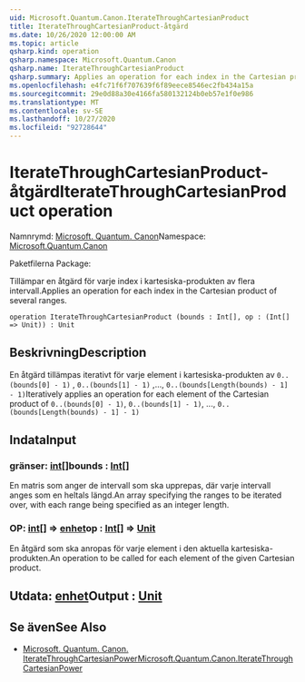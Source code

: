 ```yaml
---
uid: Microsoft.Quantum.Canon.IterateThroughCartesianProduct
title: IterateThroughCartesianProduct-åtgärd
ms.date: 10/26/2020 12:00:00 AM
ms.topic: article
qsharp.kind: operation
qsharp.namespace: Microsoft.Quantum.Canon
qsharp.name: IterateThroughCartesianProduct
qsharp.summary: Applies an operation for each index in the Cartesian product of several ranges.
ms.openlocfilehash: e4fc71f6f707639f6f89eece8546ec2fb434a15a
ms.sourcegitcommit: 29e0d88a30e4166fa580132124b0eb57e1f0e986
ms.translationtype: MT
ms.contentlocale: sv-SE
ms.lasthandoff: 10/27/2020
ms.locfileid: "92728644"
---
```

# <a name="iteratethroughcartesianproduct-operation"></a><span data-ttu-id="d0862-102">IterateThroughCartesianProduct-åtgärd</span><span class="sxs-lookup"><span data-stu-id="d0862-102">IterateThroughCartesianProduct operation</span></span>

<span data-ttu-id="d0862-103">Namnrymd: [Microsoft. Quantum. Canon](xref:Microsoft.Quantum.Canon)</span><span class="sxs-lookup"><span data-stu-id="d0862-103">Namespace: [Microsoft.Quantum.Canon](xref:Microsoft.Quantum.Canon)</span></span>

<span data-ttu-id="d0862-104">Paketfilerna [](https://nuget.org/packages/)</span><span class="sxs-lookup"><span data-stu-id="d0862-104">Package: [](https://nuget.org/packages/)</span></span>


<span data-ttu-id="d0862-105">Tillämpar en åtgärd för varje index i kartesiska-produkten av flera intervall.</span><span class="sxs-lookup"><span data-stu-id="d0862-105">Applies an operation for each index in the Cartesian product of several ranges.</span></span>

```qsharp
operation IterateThroughCartesianProduct (bounds : Int[], op : (Int[] => Unit)) : Unit
```


## <a name="description"></a><span data-ttu-id="d0862-106">Beskrivning</span><span class="sxs-lookup"><span data-stu-id="d0862-106">Description</span></span>

<span data-ttu-id="d0862-107">En åtgärd tillämpas iterativt för varje element i kartesiska-produkten av `0..(bounds[0] - 1)` , `0..(bounds[1] - 1)` ,..., `0..(bounds[Length(bounds) - 1] - 1)`</span><span class="sxs-lookup"><span data-stu-id="d0862-107">Iteratively applies an operation for each element of the Cartesian product of `0..(bounds[0] - 1)`, `0..(bounds[1] - 1)`, ..., `0..(bounds[Length(bounds) - 1] - 1)`</span></span>

## <a name="input"></a><span data-ttu-id="d0862-108">Indata</span><span class="sxs-lookup"><span data-stu-id="d0862-108">Input</span></span>

### <a name="bounds--int"></a><span data-ttu-id="d0862-109">gränser: [int](xref:microsoft.quantum.lang-ref.int)[]</span><span class="sxs-lookup"><span data-stu-id="d0862-109">bounds : [Int](xref:microsoft.quantum.lang-ref.int)[]</span></span>

<span data-ttu-id="d0862-110">En matris som anger de intervall som ska upprepas, där varje intervall anges som en heltals längd.</span><span class="sxs-lookup"><span data-stu-id="d0862-110">An array specifying the ranges to be iterated over, with each range being specified as an integer length.</span></span>


### <a name="op--int--unit"></a><span data-ttu-id="d0862-111">OP: [int](xref:microsoft.quantum.lang-ref.int)[] => [enhet](xref:microsoft.quantum.lang-ref.unit)</span><span class="sxs-lookup"><span data-stu-id="d0862-111">op : [Int](xref:microsoft.quantum.lang-ref.int)[] => [Unit](xref:microsoft.quantum.lang-ref.unit)</span></span> 

<span data-ttu-id="d0862-112">En åtgärd som ska anropas för varje element i den aktuella kartesiska-produkten.</span><span class="sxs-lookup"><span data-stu-id="d0862-112">An operation to be called for each element of the given Cartesian product.</span></span>



## <a name="output--unit"></a><span data-ttu-id="d0862-113">Utdata: [enhet](xref:microsoft.quantum.lang-ref.unit)</span><span class="sxs-lookup"><span data-stu-id="d0862-113">Output : [Unit](xref:microsoft.quantum.lang-ref.unit)</span></span>



## <a name="see-also"></a><span data-ttu-id="d0862-114">Se även</span><span class="sxs-lookup"><span data-stu-id="d0862-114">See Also</span></span>

- [<span data-ttu-id="d0862-115">Microsoft. Quantum. Canon. IterateThroughCartesianPower</span><span class="sxs-lookup"><span data-stu-id="d0862-115">Microsoft.Quantum.Canon.IterateThroughCartesianPower</span></span>](xref:Microsoft.Quantum.Canon.IterateThroughCartesianPower)